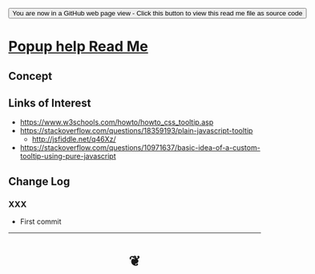 <span style=display:none; >[You are now in a GitHub source code view - click this link to view Read Me file as a web page]( https://jaanga.github.io/#cookbook-html/examples/0-templates/README.md "View file as a web page." ) </span>

<div><input type=button onclick="window.location.href='https://github.com/pushme-pullyou/pushme-pullyou.github.io/blob/master/tootoo-templates/README.md'";
value='You are now in a GitHub web page view - Click this button to view this read me file as source code' ></div>

# [Popup help Read Me]( #README.md )

<!--
<iframe src=https://jaanga.github.io/tootoo-templates/basic-html.html width=100% height=500px >Iframes are not viewable in GitHub source code views</iframe>

## Full Screen: []( .html )
-->


## Concept


## Links of Interest

* https://www.w3schools.com/howto/howto_css_tooltip.asp
* https://stackoverflow.com/questions/18359193/plain-javascript-tooltip
	* http://jsfiddle.net/q46Xz/
* https://stackoverflow.com/questions/10971637/basic-idea-of-a-custom-tooltip-using-pure-javascript

## Change Log


### XXX

* First commit

***
# <center title="hello!" ><a href=javascript:window.scrollTo(0,0); style=text-decoration:none; > ❦ </a></center>
